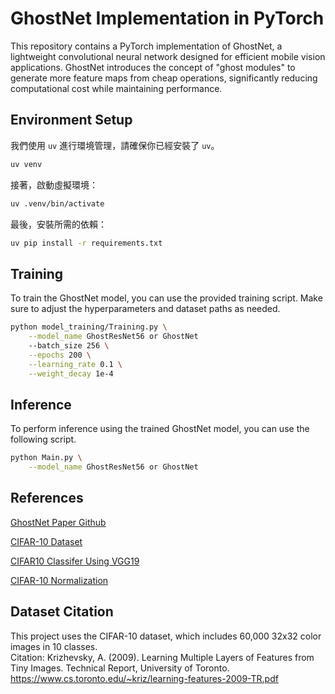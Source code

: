 # GhostNet Implementation in PyTorch

This repository contains a PyTorch implementation of GhostNet, a lightweight convolutional neural network designed for efficient mobile vision applications. GhostNet introduces the concept of "ghost modules" to generate more feature maps from cheap operations, significantly reducing computational cost while maintaining performance.

## Environment Setup

我們使用 `uv` 進行環境管理，請確保你已經安裝了 `uv`。

```bash
uv venv
```

接著，啟動虛擬環境：

```bash
uv .venv/bin/activate
```

最後，安裝所需的依賴：

```bash
uv pip install -r requirements.txt
```

## Training

To train the GhostNet model, you can use the provided training script. Make sure to adjust the hyperparameters and dataset paths as needed.

```bash
python model_training/Training.py \
    --model_name GhostResNet56 or GhostNet
    --batch_size 256 \
    --epochs 200 \
    --learning_rate 0.1 \
    --weight_decay 1e-4
```

## Inference

To perform inference using the trained GhostNet model, you can use the following script.

```bash
python Main.py \
    --model_name GhostResNet56 or GhostNet
```

## References

[GhostNet Paper Github](https://github.com/huawei-noah/Efficient-AI-Backbones/tree/master/ghostnet_pytorch)

[CIFAR-10 Dataset](https://www.cs.toronto.edu/~kriz/cifar.html)

[CIFAR10 Classifer Using VGG19](https://medium.com/@charlie910417/cifar10-classifer-using-vgg19-d948a4df6b20)

[CIFAR-10 Normalization](https://github.com/kuangliu/pytorch-cifar/issues/19)

## Dataset Citation

This project uses the CIFAR-10 dataset, which includes 60,000 32x32 color images in 10 classes.  
Citation: Krizhevsky, A. (2009). Learning Multiple Layers of Features from Tiny Images. Technical Report, University of Toronto. https://www.cs.toronto.edu/~kriz/learning-features-2009-TR.pdf